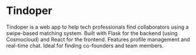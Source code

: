 # Tindoper
Tindoper is a web app to help tech professionals find collaborators using a swipe-based matching system. Built with Flask for the backend (using Cosmocloud) and React for the frontend. Features profile management and real-time chat. Ideal for finding co-founders and team members.
